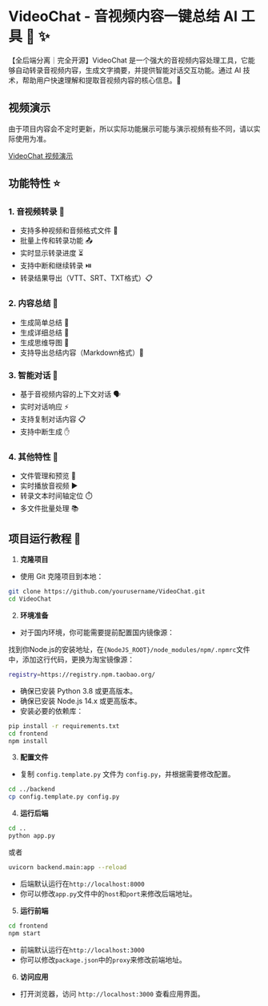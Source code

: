 # VideoChat - 音视频内容一键总结 AI 工具 🎥 ✨

【全后端分离｜完全开源】VideoChat 是一个强大的音视频内容处理工具，它能够自动转录音视频内容，生成文字摘要，并提供智能对话交互功能。通过 AI 技术，帮助用户快速理解和提取音视频内容的核心信息。🤖

## 视频演示

由于项目内容会不定时更新，所以实际功能展示可能与演示视频有些不同，请以实际使用为准。

[VideoChat 视频演示](https://github.com/user-attachments/assets/b64d0162-b109-46cf-ba05-9ec2990405c5)

## 功能特性 ⭐

### 1. 音视频转录 🎯
- 支持多种视频和音频格式文件 📁
- 批量上传和转录功能 📤
- 实时显示转录进度 ⏳
- 支持中断和继续转录 ⏯️
- 转录结果导出（VTT、SRT、TXT格式）📋

### 2. 内容总结 📝
- 生成简单总结 📌
- 生成详细总结 📑
- 生成思维导图 🌳
- 支持导出总结内容（Markdown格式）💾

### 3. 智能对话 💬
- 基于音视频内容的上下文对话 🗣️
- 实时对话响应 ⚡
- 支持复制对话内容 📋
- 支持中断生成 ✋

### 4. 其他特性 🎨
- 文件管理和预览 📂
- 实时播放音视频 ▶️
- 转录文本时间轴定位 ⏱️
- 多文件批量处理 📚

## 项目运行教程 🚀

1. **克隆项目**
- 使用 Git 克隆项目到本地：
```bash
git clone https://github.com/yourusername/VideoChat.git
cd VideoChat
```

2. **环境准备**
- 对于国内环境，你可能需要提前配置国内镜像源：

找到你Node.js的安装地址，在`{NodeJS_ROOT}/node_modules/npm/.npmrc`文件中，添加这行代码，更换为淘宝镜像源：

```bash
registry=https://registry.npm.taobao.org/
```

- 确保已安装 Python 3.8 或更高版本。
- 确保已安装 Node.js 14.x 或更高版本。
- 安装必要的依赖库：

```bash
pip install -r requirements.txt
cd frontend
npm install
```

3. **配置文件**
- 复制 `config.template.py` 文件为 `config.py`，并根据需要修改配置。
```bash
cd ../backend
cp config.template.py config.py
```

4. **运行后端**
```bash
cd ..
python app.py
```
或者
```bash
uvicorn backend.main:app --reload
```
- 后端默认运行在`http://localhost:8000`
- 你可以修改`app.py`文件中的`host`和`port`来修改后端地址。

5. **运行前端**
```bash
cd frontend
npm start
```
- 前端默认运行在`http://localhost:3000`
- 你可以修改`package.json`中的`proxy`来修改前端地址。

6. **访问应用**
- 打开浏览器，访问 `http://localhost:3000` 查看应用界面。
